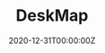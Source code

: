 ---
title: DeskMap
summary: Desktop version of map browser such as Google Maps.
tags:
- A*
- Dijkstra
- Optimization
date: "2020-12-31T00:00:00Z"

# Optional external URL for project (replaces project detail page).
external_link: https://github.com/qanastek/DeskMap

image:
  caption: Project image
  focal_point: Smart
---
